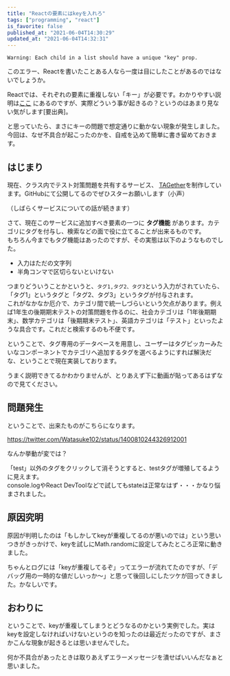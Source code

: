 ```yaml
---
title: "Reactの要素にはkeyを入れろ"
tags: ["programming", "react"]
is_favorite: false
published_at: "2021-06-04T14:30:29"
updated_at: "2021-06-04T14:32:31"
---
```


```
Warning: Each child in a list should have a unique "key" prop.
```

このエラー、Reactを書いたことある人なら一度は目にしたことがあるのではないでしょうか。

Reactでは、それぞれの要素に重複しない「キー」が必要です。わかりやすい説明は[ここ](https://ja.reactjs.org/docs/lists-and-keys.html) にあるのですが、実際どういう事が起きるの？というのはあまり見ない気がします[要出典]。

と思っていたら、まさにキーの問題で想定通りに動かない現象が発生しました。今回は、なぜ不具合が起こったのかを、自戒を込めて簡単に書き留めておきます。

## はじまり

現在、クラス内でテスト対策問題を共有するサービス、 [TAGether](https://github.com/watasuke102/TAGether)を制作しています。GitHubにて公開してるのでぜひスターお願いします（小声）

（しばらくサービスについての話が続きます）

さて、現在このサービスに追加すべき要素の一つに **タグ機能** があります。カテゴリにタグを付与し、検索などの面で役に立てることが出来るものです。  
もちろん今までもタグ機能はあったのですが、その実態は以下のようなものでした。

- 入力はただの文字列
- 半角コンマで区切らないといけない

つまりどういうことかというと、`タグ1,タグ2、タグ3`という入力がされていたら、「タグ1」というタグと「タグ2、タグ3」というタグが付与されます。  
これがなかなか厄介で、カテゴリ間で統一しづらいという欠点があります。例えば1年生の後期期末テストの対策問題を作るのに、社会カテゴリは「1年後期期末」、数学カテゴリは「後期期末テスト」、英語カテゴリは「テスト」といったような具合です。これだと検索するのも不便です。

ということで、タグ専用のデータベースを用意し、ユーザーはタグピッカーみたいなコンポーネントでカテゴリへ追加するタグを選べるようにすれば解決だな、ということで現在実装しております。

うまく説明できてるかわかりませんが、とりあえず下に動画が貼ってあるはずなので見てください。

## 問題発生

ということで、出来たものがこちらになります。

https://twitter.com/Watasuke102/status/1400810244326912001

なんか挙動が変では？

「test」以外のタグをクリックして消そうとすると、testタグが増殖してるように見えます。  
console.logやReact DevToolなどで試してもstateは正常なはず・・・かなり悩まされました。

## 原因究明

原因が判明したのは「もしかしてkeyが重複してるのが悪いのでは」という思いつきがきっかけで、keyを試しにMath.randomに設定してみたところ正常に動きました。

ちゃんとログには「keyが重複してるぞ」ってエラーが流れてたのですが、「デバッグ用の一時的な値だしいっか～」と思って後回しにしたツケが回ってきました。かなしいです。

## おわりに

ということで、keyが重複してしまうとどうなるのかという実例でした。実はkeyを設定しなければいけないというのを知ったのは最近だったのですが、まさかこんな現象が起きるとは思いませんでした。

何か不具合があったときは取りあえずエラーメッセージを潰せばいいんだなぁと思いました。
